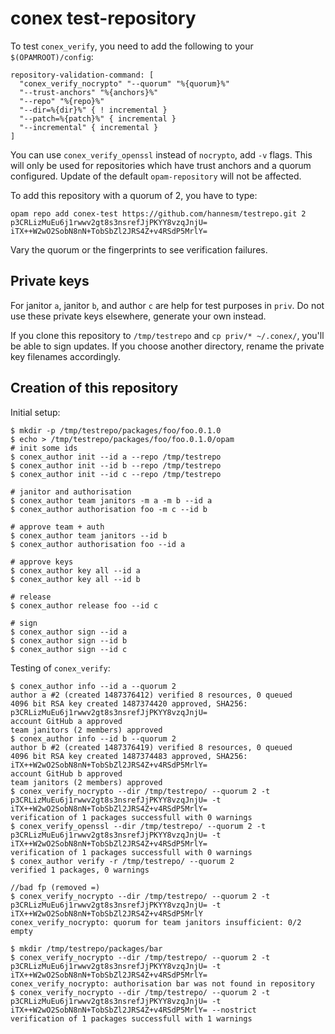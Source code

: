 # conex test-repository

To test `conex_verify`, you need to add the following to your `$(OPAMROOT)/config`:

```
repository-validation-command: [
  "conex_verify_nocrypto" "--quorum" "%{quorum}%"
  "--trust-anchors" "%{anchors}%"
  "--repo" "%{repo}%"
  "--dir=%{dir}%" { ! incremental }
  "--patch=%{patch}%" { incremental }
  "--incremental" { incremental }
]
```

You can use `conex_verify_openssl` instead of `nocrypto`, add `-v` flags.  This
will only be used for repositories which have trust anchors and a quorum
configured.  Update of the default `opam-repository` will not be affected.

To add this repository with a quorum of 2, you have to type:

```
opam repo add conex-test https://github.com/hannesm/testrepo.git 2 p3CRLizMuEu6j1rwwv2gt8s3nsrefJjPKYY8vzqJnjU= iTX++W2wO2SobN8nN+TobSbZl2JRS4Z+v4RSdP5MrlY=
```

Vary the quorum or the fingerprints to see verification failures.

## Private keys

For janitor `a`, janitor `b`, and author `c` are help for test purposes in
`priv`.  Do not use these private keys elsewhere, generate your own instead.

If you clone this repository to `/tmp/testrepo` and `cp priv/* ~/.conex/`,
you'll be able to sign updates.  If you choose another directory, rename the
private key filenames accordingly.

## Creation of this repository

Initial setup:

```
$ mkdir -p /tmp/testrepo/packages/foo/foo.0.1.0
$ echo > /tmp/testrepo/packages/foo/foo.0.1.0/opam
# init some ids
$ conex_author init --id a --repo /tmp/testrepo
$ conex_author init --id b --repo /tmp/testrepo
$ conex_author init --id c --repo /tmp/testrepo

# janitor and authorisation
$ conex_author team janitors -m a -m b --id a
$ conex_author authorisation foo -m c --id b

# approve team + auth
$ conex_author team janitors --id b
$ conex_author authorisation foo --id a

# approve keys
$ conex_author key all --id a
$ conex_author key all --id b

# release
$ conex_author release foo --id c

# sign
$ conex_author sign --id a
$ conex_author sign --id b
$ conex_author sign --id c
```

Testing of `conex_verify`:

```
$ conex_author info --id a --quorum 2
author a #2 (created 1487376412) verified 8 resources, 0 queued
4096 bit RSA key created 1487374420 approved, SHA256: p3CRLizMuEu6j1rwwv2gt8s3nsrefJjPKYY8vzqJnjU=
account GitHub a approved
team janitors (2 members) approved
$ conex_author info --id b --quorum 2
author b #2 (created 1487376419) verified 8 resources, 0 queued
4096 bit RSA key created 1487374483 approved, SHA256: iTX++W2wO2SobN8nN+TobSbZl2JRS4Z+v4RSdP5MrlY=
account GitHub b approved
team janitors (2 members) approved
$ conex_verify_nocrypto --dir /tmp/testrepo/ --quorum 2 -t p3CRLizMuEu6j1rwwv2gt8s3nsrefJjPKYY8vzqJnjU= -t iTX++W2wO2SobN8nN+TobSbZl2JRS4Z+v4RSdP5MrlY=
verification of 1 packages successfull with 0 warnings
$ conex_verify_openssl --dir /tmp/testrepo/ --quorum 2 -t p3CRLizMuEu6j1rwwv2gt8s3nsrefJjPKYY8vzqJnjU= -t iTX++W2wO2SobN8nN+TobSbZl2JRS4Z+v4RSdP5MrlY=
verification of 1 packages successfull with 0 warnings
$ conex_author verify -r /tmp/testrepo/ --quorum 2
verified 1 packages, 0 warnings

//bad fp (removed =)
$ conex_verify_nocrypto --dir /tmp/testrepo/ --quorum 2 -t p3CRLizMuEu6j1rwwv2gt8s3nsrefJjPKYY8vzqJnjU= -t iTX++W2wO2SobN8nN+TobSbZl2JRS4Z+v4RSdP5MrlY
conex_verify_nocrypto: quorum for team janitors insufficient: 0/2 empty

$ mkdir /tmp/testrepo/packages/bar
$ conex_verify_nocrypto --dir /tmp/testrepo/ --quorum 2 -t p3CRLizMuEu6j1rwwv2gt8s3nsrefJjPKYY8vzqJnjU= -t iTX++W2wO2SobN8nN+TobSbZl2JRS4Z+v4RSdP5MrlY=
conex_verify_nocrypto: authorisation bar was not found in repository
$ conex_verify_nocrypto --dir /tmp/testrepo/ --quorum 2 -t p3CRLizMuEu6j1rwwv2gt8s3nsrefJjPKYY8vzqJnjU= -t iTX++W2wO2SobN8nN+TobSbZl2JRS4Z+v4RSdP5MrlY= --nostrict
verification of 1 packages successfull with 1 warnings
```
